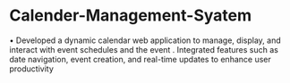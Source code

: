 # Calender-Management-Syatem

•	Developed a dynamic calendar web application to manage, display, and interact with event schedules and the event . Integrated features such as date navigation, event creation, and real-time updates to enhance user productivity
